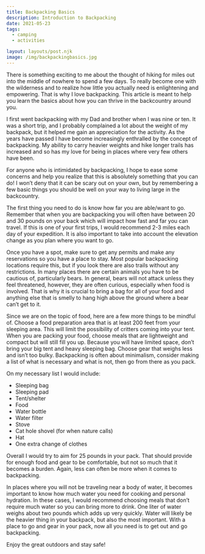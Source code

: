 ```yaml
---
title: Backpacking Basics
description: Introduction to Backpacking
date: 2021-05-23
tags:
  - camping
  - activities

layout: layouts/post.njk
image: /img/backpackingbasics.jpg
---
```


There is something exciting to me about the thought of hiking for miles out into the middle of nowhere to spend a few days. To really become one with the wilderness and to realize how little you actually need is enlightening and empowering. That is why I love backpacking. This article is meant to help you learn the basics about how you can thrive in the backcountry around you.

I first went backpacking with my Dad and brother when I was nine or ten. It was a short trip, and I probably complained a lot about the weight of my backpack, but it helped me gain an appreciation for the activity. As the years have passed I have become increasingly enthralled by the concept of backpacking. My ability to carry heavier weights and hike longer trails has increased and so has my love for being in places where very few others have been.

For anyone who is intimidated by backpacking, I hope to ease some concerns and help you realize that this is absolutely something that you can do! I won’t deny that it can be scary out on your own, but by remembering a few basic things you should be well on your way to living large in the backcountry.

The first thing you need to do is know how far you are able/want to go. Remember that when you are backpacking you will often have between 20 and 30 pounds on your back which will impact how fast and far you can travel. If this is one of your first trips, I would recommend 2-3 miles each day of your expedition. It is also important to take into account the elevation change as you plan where you want to go.

Once you have a spot, make sure to get any permits and make any reservations so you have a place to stay. Most popular backpacking locations require this, but if you look there are also trails without any restrictions. In many places there are certain animals you have to be cautious of, particularly bears. In general, bears will not attack unless they feel threatened, however, they are often curious, especially when food is involved. That is why it is crucial to bring a bag for all of your food and anything else that is smelly to hang high above the ground where a bear can’t get to it.

Since we are on the topic of food, here are a few more things to be mindful of. Choose a food preparation area that is at least 200 feet from your sleeping area. This will limit the possibility of critters coming into your tent. When you are packing your food, choose meals that are lightweight and compact but will still fill you up.
Because you will have limited space, don’t bring your big tent and heavy sleeping bag. Choose gear that weighs less and isn’t too bulky. Backpacking is often about minimalism, consider making a list of what is necessary and what is not, then go from there as you pack.

On my necessary list I would include:

- Sleeping bag
- Sleeping pad
- Tent/shelter
- Food
- Water bottle
- Water filter
- Stove
- Cat hole shovel (for when nature calls)
- Hat
- One extra change of clothes

Overall I would try to aim for 25 pounds in your pack. That should provide for enough food and gear to be comfortable, but not so much that it becomes a burden. Again, less can often be more when it comes to backpacking.

In places where you will not be traveling near a body of water, it becomes important to know how much water you need for cooking and personal hydration. In these cases, I would recommend choosing meals that don’t require much water so you can bring more to drink. One liter of water weighs about two pounds which adds up very quickly. Water will likely be the heavier thing in your backpack, but also the most important.
With a place to go and gear in your pack, now all you need is to get out and go backpacking.

Enjoy the great outdoors and stay safe!
